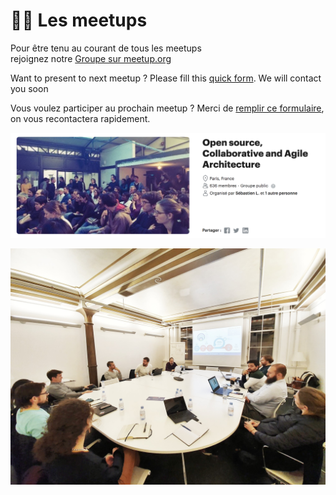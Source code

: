 # 👷‍♀️ Les meetups

Pour être tenu au courant de tous les meetups   
rejoignez notre [Groupe sur meetup.org](https://www.meetup.com/fr-FR/collaborative-architecture/)  
  
  
Want to present to next meetup ? Please fill this [quick form](https://sebastien277352.typeform.com/to/Z1CeRnBm). We will contact you soon 

Vous voulez participer au prochain meetup ? Merci de [remplir ce formulaire](https://sebastien277352.typeform.com/to/Z1CeRnBm), on vous recontactera rapidement.   


![](../../.gitbook/assets/open-source-agile-collaborative-meetup.png)

![Meetup chez Valode et Pistre du 09/12/2019](../../.gitbook/assets/photo-analisa.jpeg)

